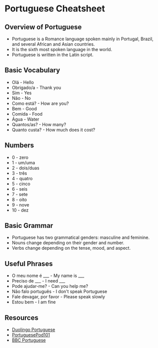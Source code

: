 # Portuguese Cheatsheet

## Overview of Portuguese

- Portuguese is a Romance language spoken mainly in Portugal, Brazil, and several African and Asian countries.
- It is the sixth most spoken language in the world.
- Portuguese is written in the Latin script.

## Basic Vocabulary

- Olá - Hello
- Obrigado/a - Thank you
- Sim - Yes
- Não - No
- Como está? - How are you?
- Bem - Good
- Comida - Food
- Água - Water
- Quantos/as? - How many?
- Quanto custa? - How much does it cost?

## Numbers

- 0 - zero
- 1 - um/uma
- 2 - dois/duas
- 3 - três
- 4 - quatro
- 5 - cinco
- 6 - seis
- 7 - sete
- 8 - oito
- 9 - nove
- 10 - dez

## Basic Grammar

- Portuguese has two grammatical genders: masculine and feminine.
- Nouns change depending on their gender and number.
- Verbs change depending on the tense, mood, and aspect.

## Useful Phrases

- O meu nome é ___ - My name is ___
- Preciso de ___ - I need ___
- Pode ajudar-me? - Can you help me?
- Não falo português - I don't speak Portuguese
- Fale devagar, por favor - Please speak slowly
- Estou bem - I am fine

## Resources

- [Duolingo Portuguese](https://www.duolingo.com/course/pt/en/Learn-Portuguese-Online)
- [PortuguesePod101](https://www.portuguesepod101.com/)
- [BBC Portuguese](https://www.bbc.com/portuguese)